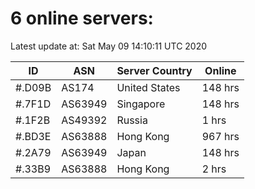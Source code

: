 # 6 online servers:

Latest update at: Sat May 09 14:10:11 UTC 2020

| ID | ASN | Server Country | Online |
| -- | --- | -------------- | ------ |
| #.D09B | AS174 | United States | 148 hrs |
| #.7F1D | AS63949 | Singapore | 148 hrs |
| #.1F2B | AS49392 | Russia | 1 hrs |
| #.BD3E | AS63888 | Hong Kong | 967 hrs |
| #.2A79 | AS63949 | Japan | 148 hrs |
| #.33B9 | AS63888 | Hong Kong | 2 hrs |

